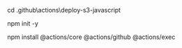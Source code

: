 cd .github\actions\deploy-s3-javascript

npm init -y

npm install @actions/core @actions/github @actions/exec